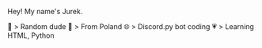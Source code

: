Hey! My name's Jurek.

🔰 > Random dude
🚩 > From Poland
🌐 > Discord.py bot coding
💗 > Learning HTML, Python



<!---
Amap0ke/Amap0ke is a ✨ special ✨ repository because its `README.md` (this file) appears on your GitHub profile.
You can click the Preview link to take a look at your changes.
--->
